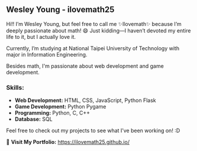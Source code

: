  ## Wesley Young - ilovemath25

Hi!! I’m Wesley Young, but feel free to call me ✨Ilovemath✨ because I’m deeply passionate about math! 😄
Just kidding—I haven’t devoted my entire life to it, but I actually love it.

Currently, I’m studying at National Taipei University of Technology with major in Information Engineering.

Besides math, I'm passionate about web development and game development.  
### Skills:

- **Web Development:** HTML, CSS, JavaScript, Python Flask
- **Game Development:** Python Pygame
- **Programming:** Python, C, C++
- **Database:** SQL

Feel free to check out my projects to see what I’ve been working on! :D

🔗 **Visit My Portfolio:** https://ilovemath25.github.io/
<!---
ilovemath25/ilovemath25 is a ✨ special ✨ repository because its `README.md` (this file) appears on your GitHub profile.
You can click the Preview link to take a look at your changes.
--->
